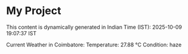 # My Project

This content is dynamically generated in Indian Time (IST): 2025-10-09 19:07:37 IST


Current Weather in Coimbatore:
Temperature: 27.88 °C
Condition: haze
